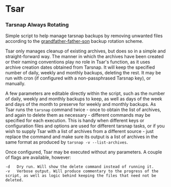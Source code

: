 # Tsar
### Tarsnap Always Rotating

Simple script to help manage tarsnap backups by removing unwanted files according to the [grandfather-father-son](https://en.wikipedia.org/wiki/Backup_rotation_scheme#Grandfather-father-son) backup rotation scheme.

Tsar only manages cleanup of existing archives, but does so in a simple and straight-forward way. The manner in which the archives have been created or their naming conventions play no role in Tsar's function, as it uses archive creation dates obtained from Tarsnap. It will keep the specified number of daily, weekly and monthly backups, deleting the rest. It may be run with cron (if configured with a non-passphrased Tarsnap key), or manually.

A few parameters are editable directly within the script, such as the number of daily, weekly and monthly backups to keep, as well as days of the week and days of the month to preserve for weekly and monthly backups. As Tsar runs the `tarsnap` command twice - once to obtain the list of archives, and again to delete them as necessary - different commands may be specified for each execution. This is handy when different keys or configuration files and options are used for different tarsnap tasks, or if you wish to supply Tsar with a list of archives from a different source - just replace the command and make sure its output is a list of archives in the same format as produced by `tarsnap -v --list-archives`.

Once configured, Tsar may be executed without any parameters. A couple of flags are available, however:
```
-d   Dry run. Will show the delete command instead of running it.
-v   Verbose output. Will produce commentary to the progress of the script, as well as logic behind keeping the files that need not be deleted.
```
